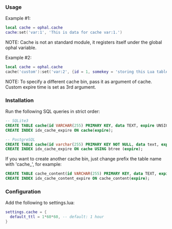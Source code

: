 
### Usage

Example #1:

```Lua
local cache = ophal.cache
cache:set('var:1', 'This is data for cache var:1.')
```
NOTE: Cache is not an standard module, it registers itself under the global ophal variable.

Example #2:

```Lua
local cache = ophal.cache
cache('custom'):set('var:2', {id = 1, somekey = 'storing this Lua table on a different bin'}, time() + 5*60*60)
```
NOTE: To specify a different cache bin, pass it as argument of cache. Custom expire time is set as 3rd argument.


### Installation

Run the following SQL queries in strict order:

```SQL
-- SQLite3
CREATE TABLE cache(id VARCHAR(255) PRIMARY KEY, data TEXT, expire UNSIGNED BIG INT, created UNSIGNED BIG INT, serialized BOOLEAN);
CREATE INDEX idx_cache_expire ON cache(expire);
```

```SQL
-- PostgreSQL
CREATE TABLE cache(id varchar(255) PRIMARY KEY NOT NULL, data text, expire BIGINT NOT NULL, created BIGINT NOT NULL, serialized smallint);
CREATE INDEX idx_cache_expire ON cache USING btree (expire);
```

If you want to create another cache bin, just change prefix the table name with 'cache_', for example:

```SQL
CREATE TABLE cache_content(id VARCHAR(255) PRIMARY KEY, data TEXT, expire UNSIGNED BIG INT, created UNSIGNED BIG INT, serialized BOOLEAN);
CREATE INDEX idx_cache_content_expire ON cache_content(expire);
```


### Configuration

Add the following to settings.lua:

```Lua
settings.cache = {
  default_ttl = 1*60*60, -- default: 1 hour
}
```
